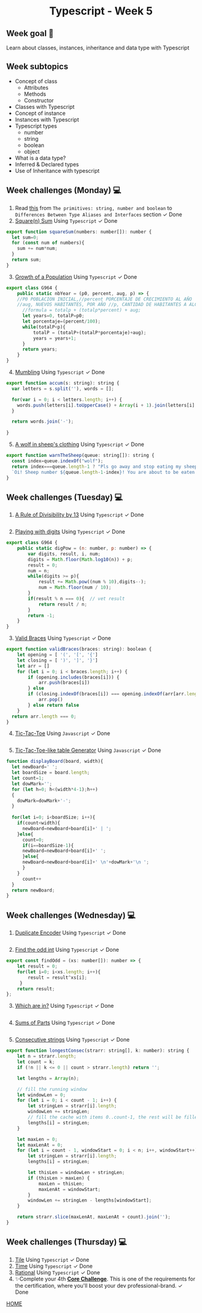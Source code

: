 <h1 align="center">Typescript - Week 5</h1>

## Week goal 🏁

<p>Learn about classes, instances, inheritance and data type with Typescript</p>

## Week subtopics

- Concept of class
  - Attributes
  - Methods
  - Constructor
- Classes with Typescript
- Concept of instance
- Instances with Typescript
- Typescript types
  - number
  - string
  - boolean
  - object
- What is a data type?
- Inferred & Declared types
- Use of Inheritance with typescript

## Week challenges (Monday) 💻

1. Read [this](https://www.typescriptlang.org/docs/handbook/2/everyday-types.html) from `The primitives: string, number and boolean` to `Differences Between Type Aliases and Interfaces` section <span>&#10003; Done</span>
2. [Square(n) Sum](https://www.codewars.com/kata/515e271a311df0350d00000f/train/typescript) Using `Typescript`  <span>&#10003; Done</span>
```js
export function squareSum(numbers: number[]): number {
  let sum=0;
  for (const num of numbers){
    sum += num*num;
  }
  return sum;
}
```

3. [Growth of a Population](https://www.codewars.com/kata/563b662a59afc2b5120000c6/train/typescript) Using `Typescript` <span>&#10003; Done</span>
```js
export class G964 {
    public static nbYear = (p0, percent, aug, p) => {
    //P0 POBLACION INICIAL,//percent PORCENTAJE DE CRECIMIENTO AL AÑO
    //aug, NUEVOS HABITANTES, POR AÑO //p, CANTIDAD DE HABITANTES A ALCANZAR
      //formula = totalp + (totalp*percent) + aug;
      let years=0, totalP=p0;
      let porcentaje=(percent/100);
      while(totalP<p){
          totalP = (totalP+(totalP*porcentaje)+aug);
          years = years+1;
      }
      return years;
    }
}
```

4. [Mumbling](https://www.codewars.com/kata/5667e8f4e3f572a8f2000039/train/typescript) Using `Typescript` <span>&#10003; Done</span>
```js
export function accum(s: string): string {
  var letters = s.split(''), words = [];

  for(var i = 0; i < letters.length; i++) {
    words.push(letters[i].toUpperCase() + Array(i + 1).join(letters[i].toLowerCase()));
  }

  return words.join('-');
  
}
```

5. [A wolf in sheep's clothing](https://www.codewars.com/kata/5c8bfa44b9d1192e1ebd3d15/train/typescript) Using `Typescript` <span>&#10003; Done</span>
```js
export function warnTheSheep(queue: string[]): string {
  const index=queue.indexOf("wolf");
  return index===queue.length-1 ? "Pls go away and stop eating my sheep":
  `Oi! Sheep number ${queue.length-1-index}! You are about to be eaten by a wolf!`;
}
```

## Week challenges (Tuesday) 💻

1. [A Rule of Divisibility by 13](https://www.codewars.com/kata/564057bc348c7200bd0000ff) Using `Typescript`  <span>&#10003; Done</span>
```js

```

2. [Playing with digits](https://www.codewars.com/kata/5552101f47fc5178b1000050) Using `Typescript` <span>&#10003; Done</span>
```js
export class G964 {
    public static digPow = (n: number, p: number) => {
        var digits, result, i, num;
        digits = Math.floor(Math.log10(n)) + p;
        result = 0;
        num = n;                                 
        while(digits >= p){                      
            result += Math.pow((num % 10),digits--);
            num = Math.floor(num / 10);
        }
        if(result % n === 0){  // vet result
            return result / n;
        }
        return -1;
    }
}
```

3. [Valid Braces](https://www.codewars.com/kata/5277c8a221e209d3f6000b56) Using `Typescript`  <span>&#10003; Done</span>
```js
export function validBraces(braces: string): boolean {
    let opening = [ '(', '[', '{']
    let closing = [ ')', ']', '}']
    let arr = []
    for (let i = 0; i < braces.length; i++) {
        if (opening.includes(braces[i])) {
            arr.push(braces[i])
        } else
        if (closing.indexOf(braces[i]) === opening.indexOf(arr[arr.length - 1])) {
            arr.pop()
        } else return false
    } 
  return arr.length === 0;
}
```

4. [Tic-Tac-Toe](https://www.codewars.com/kata/5216a87cbf53a9c30f0000dc) Using `Javascript` <span>&#10003; Done</span>
```js

```

5. [Tic-Tac-Toe-like table Generator](https://www.codewars.com/kata/5b817c2a0ce070ace8002be0) Using `Javascript`  <span>&#10003; Done</span>
```js
function displayBoard(board, width){  
  let newBoard=' ';
  let boardSize = board.length;
  let count=1;
  let dowMark='';
  for (let h=0; h<(width*4-1);h++)
  {
    dowMark=dowMark+'-';
  }
  
  for(let i=0; i<boardSize; i++){
    if(count<width){
      newBoard=newBoard+board[i]+' | ';  
    }else{
      count=0;
      if(i==boardSize-1){
      newBoard=newBoard+board[i]+' ';  
      }else{
      newBoard=newBoard+board[i]+' \n'+dowMark+'\n '; 
      }
    }
      count++
  }
  return newBoard;
}
```

## Week challenges (Wednesday) 💻

1. [Duplicate Encoder](https://www.codewars.com/kata/54b42f9314d9229fd6000d9c/train/typescript) Using `Typescript`  <span>&#10003; Done</span>
```js

```

2. [Find the odd int](https://www.codewars.com/kata/54da5a58ea159efa38000836/train/typescript) Using `Typescript` <span>&#10003; Done</span>
```js
export const findOdd = (xs: number[]): number => {
    let result = 0;
    for(let i=0; i<xs.length; i++){
        result = result^xs[i];
     }
    return result;
};
```

3. [Which are in?](https://www.codewars.com/kata/550554fd08b86f84fe000a58/train/typescript) Using `Typescript`  <span>&#10003; Done</span>
```js

```

4. [Sums of Parts](https://www.codewars.com/kata/5ce399e0047a45001c853c2b/train/typescript) Using `Typescript`  <span>&#10003; Done</span>
```js

```

5. [Consecutive strings](https://www.codewars.com/kata/56a5d994ac971f1ac500003e) Using `Typescript` <span>&#10003; Done</span>
```js
export function longestConsec(strarr: string[], k: number): string {
    let n = strarr.length;
    let count = k;
    if (!n || k <= 0 || count > strarr.length) return '';

    let lengths = Array(n);

    // fill the running window
    let windowLen = 0;
    for (let i = 0; i < count - 1; i++) {
        let stringLen = strarr[i].length;
        windowLen += stringLen;
        // fill the cache with items 0..count-1, the rest will be filled in the main loop
        lengths[i] = stringLen;
    }

    let maxLen = 0;
    let maxLenAt = 0;
    for (let i = count - 1, windowStart = 0; i < n; i++, windowStart++) {
        let stringLen = strarr[i].length;
        lengths[i] = stringLen;

        let thisLen = windowLen + stringLen;
        if (thisLen > maxLen) {
            maxLen = thisLen;
            maxLenAt = windowStart;
        }
        windowLen += stringLen - lengths[windowStart];
    }

    return strarr.slice(maxLenAt, maxLenAt + count).join('');
}
```

## Week challenges (Thursday) 💻

1. [Tile](https://github.com/corecodeio/bootcamp-from-scratch/blob/main/src/technologies/2022/week5/Exercices/E0/desc/ED0W5.md) Using `Typescript`  <span>&#10003; Done</span>
2. [Time](https://github.com/corecodeio/bootcamp-from-scratch/blob/main/src/technologies/2022/week5/Exercices/E1/desc/ED1W5.md) Using `Typescript`  <span>&#10003; Done</span>
3. [Rational](https://github.com/corecodeio/bootcamp-from-scratch/blob/main/src/technologies/2022/week5/Exercices/E2/desc/ED2W5.md) Using `Typescript`  <span>&#10003; Done</span>
4. ✨Complete your 4th [**Core Challenge**](https://corecode.notion.site/Earn-your-SCRUM-certificate-8d9d0d40abaa4ee18c77c5a2cc1929b8). This is one of the requirements for the certification, where you'll boost your dev professional-brand. <span>&#10003; Done</span>

[HOME](https://github.com/MROMERO2100/core-code-bootcamp-backlog)
